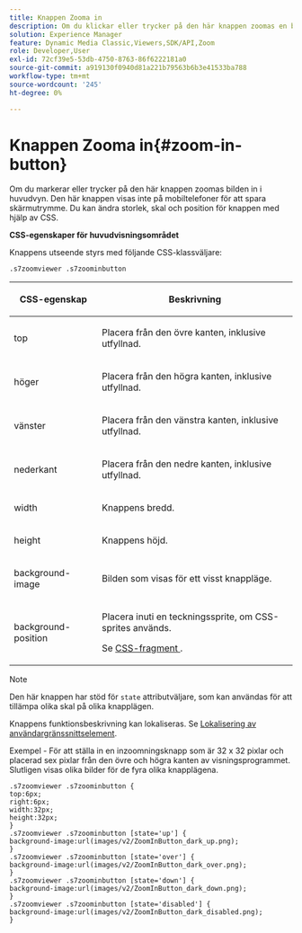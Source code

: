 ```yaml
---
title: Knappen Zooma in
description: Om du klickar eller trycker på den här knappen zoomas en bild in i huvudvyn. Den här knappen visas inte på mobiltelefoner för att spara skärmutrymme. Du kan ändra storlek, skal och position för knappen med hjälp av CSS.
solution: Experience Manager
feature: Dynamic Media Classic,Viewers,SDK/API,Zoom
role: Developer,User
exl-id: 72cf39e5-53db-4750-8763-86f6222181a0
source-git-commit: a919130f0940d81a221b79563b6b3e41533ba788
workflow-type: tm+mt
source-wordcount: '245'
ht-degree: 0%

---
```


# Knappen Zooma in{#zoom-in-button}

Om du markerar eller trycker på den här knappen zoomas bilden in i huvudvyn. Den här knappen visas inte på mobiltelefoner för att spara skärmutrymme. Du kan ändra storlek, skal och position för knappen med hjälp av CSS.

<!--<a id="section_061E550C1C1D4DB2BD663A898895B38C"></a>-->

**CSS-egenskaper för huvudvisningsområdet**

Knappens utseende styrs med följande CSS-klassväljare:

```
.s7zoomviewer .s7zoominbutton
```

<table id="table_94EE3F5BBE4547C0B4943471CEE7EDE4"> 
 <thead> 
  <tr> 
   <th colname="col1" class="entry"> <p> CSS-egenskap </p> </th> 
   <th colname="col2" class="entry"> <p>Beskrivning </p> </th> 
  </tr> 
 </thead>
 <tbody> 
  <tr> 
   <td colname="col1"> <p> <span class="codeph"> top </span> </p> </td> 
   <td colname="col2"> <p>Placera från den övre kanten, inklusive utfyllnad. </p> </td> 
  </tr> 
  <tr> 
   <td colname="col1"> <p> <span class="codeph"> höger </span> </p> </td> 
   <td colname="col2"> <p>Placera från den högra kanten, inklusive utfyllnad. </p> </td> 
  </tr> 
  <tr> 
   <td colname="col1"> <p> <span class="codeph"> vänster </span> </p> </td> 
   <td colname="col2"> <p>Placera från den vänstra kanten, inklusive utfyllnad. </p> </td> 
  </tr> 
  <tr> 
   <td colname="col1"> <p> <span class="codeph"> nederkant </span> </p> </td> 
   <td colname="col2"> <p>Placera från den nedre kanten, inklusive utfyllnad. </p> </td> 
  </tr> 
  <tr> 
   <td colname="col1"> <p> <span class="codeph"> width </span> </p> </td> 
   <td colname="col2"> <p>Knappens bredd. </p> </td> 
  </tr> 
  <tr> 
   <td colname="col1"> <p> <span class="codeph"> height </span> </p> </td> 
   <td colname="col2"> <p>Knappens höjd. </p> </td> 
  </tr> 
  <tr> 
   <td colname="col1"> <p> <span class="codeph"> background-image </span> </p> </td> 
   <td colname="col2"> <p>Bilden som visas för ett visst knappläge. </p> </td> 
  </tr> 
  <tr> 
   <td colname="col1"> <p> <span class="codeph"> background-position </span> </p> </td> 
   <td colname="col2"> <p> Placera inuti en teckningssprite, om CSS-sprites används. </p> <p>Se <a href="../../../c-html5-s7-aem-asset-viewers/c-html5-flyout-viewer-20-about/c-html5-flyout-viewer-20-customizingviewer/c-html5-flyout-viewer-20-customizingviewer.md#section-0711ece44a4740168cfd7624c9010bd1" format="dita" scope="local"> CSS-fragment </a>. </p> </td> 
  </tr> 
 </tbody> 
</table>

>[!NOTE]
>
>Den här knappen har stöd för `state` attributväljare, som kan användas för att tillämpa olika skal på olika knapplägen.

Knappens funktionsbeskrivning kan lokaliseras. Se [Lokalisering av användargränssnittselement](../../../c-html5-s7-aem-asset-viewers/c-html5-20-zoom-viewer-about/c-html5-20-zoom-viewer-localization.md#concept-cbfc39344c494eb7b9f6a272cff0cc74).

Exempel - För att ställa in en inzoomningsknapp som är 32 x 32 pixlar och placerad sex pixlar från den övre och högra kanten av visningsprogrammet. Slutligen visas olika bilder för de fyra olika knapplägena.

```
.s7zoomviewer .s7zoominbutton { 
top:6px; 
right:6px; 
width:32px; 
height:32px; 
} 
.s7zoomviewer .s7zoominbutton [state='up'] { 
background-image:url(images/v2/ZoomInButton_dark_up.png); 
} 
.s7zoomviewer .s7zoominbutton [state='over'] {  
background-image:url(images/v2/ZoomInButton_dark_over.png); 
} 
.s7zoomviewer .s7zoominbutton [state='down'] {  
background-image:url(images/v2/ZoomInButton_dark_down.png); 
} 
.s7zoomviewer .s7zoominbutton [state='disabled'] { 
background-image:url(images/v2/ZoomInButton_dark_disabled.png); 
}
```
